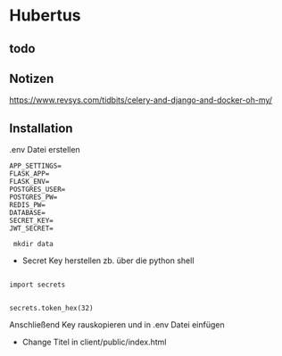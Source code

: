 # Hubertus

## todo



## Notizen

https://www.revsys.com/tidbits/celery-and-django-and-docker-oh-my/

## Installation

.env Datei erstellen

```
APP_SETTINGS=
FLASK_APP=
FLASK_ENV=
POSTGRES_USER=
POSTGRES_PW=
REDIS_PW=
DATABASE=
SECRET_KEY=
JWT_SECRET=

```

<code> mkdir data </code>

- Secret Key herstellen zb. über die python shell

<code>
import secrets

secrets.token_hex(32)
</code>

Anschließend Key rauskopieren und in .env Datei einfügen

- Change Titel in client/public/index.html